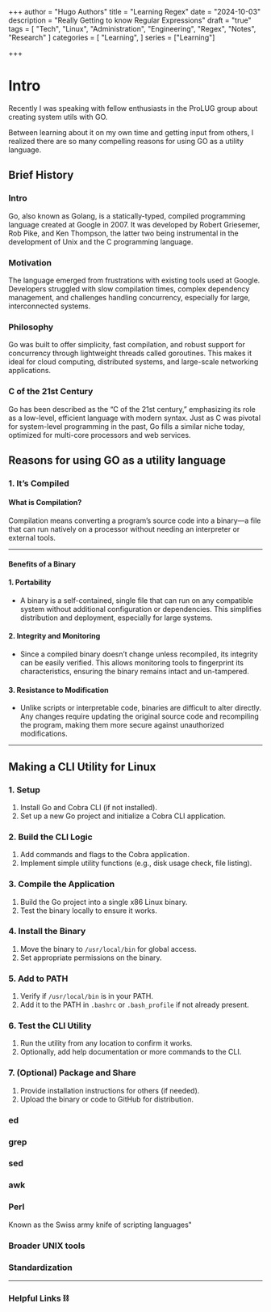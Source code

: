 +++
author = "Hugo Authors"
title = "Learning Regex"
date = "2024-10-03"
description = "Really Getting to know Regular Expressions"
draft = "true"
tags = [
  "Tech", "Linux", "Administration", "Engineering", "Regex", "Notes", "Research"
]
categories = [
    "Learning",
]
series = ["Learning"]

+++

<!--more-->

# Intro 

Recently I was speaking with fellow enthusiasts in the ProLUG group about creating system utils with GO.

Between learning about it on my own time and getting input from others, I realized there are so many compelling reasons for using GO as a utility language.

## Brief History

### Intro

Go, also known as Golang, is a statically-typed, compiled programming language created at Google in 2007. It was developed by Robert Griesemer, Rob Pike, and Ken Thompson, the latter two being instrumental in the development of Unix and the C programming language.

### Motivation

The language emerged from frustrations with existing tools used at Google. Developers struggled with slow compilation times, complex dependency management, and challenges handling concurrency, especially for large, interconnected systems.

### Philosophy

Go was built to offer simplicity, fast compilation, and robust support for concurrency through lightweight threads called goroutines. This makes it ideal for cloud computing, distributed systems, and large-scale networking applications.

### C of the 21st Century

Go has been described as the “C of the 21st century,” emphasizing its role as a low-level, efficient language with modern syntax. Just as C was pivotal for system-level programming in the past, Go fills a similar niche today, optimized for multi-core processors and web services.

## Reasons for using GO as a utility language

### 1. **It’s Compiled**

#### **What is Compilation?**  
Compilation means converting a program’s source code into a binary—a file that can run natively on a processor without needing an interpreter or external tools.

---

#### **Benefits of a Binary**  

#### 1. **Portability**  
- A binary is a self-contained, single file that can run on any compatible system without additional configuration or dependencies. This simplifies distribution and deployment, especially for large systems.

#### 2. **Integrity and Monitoring**  
- Since a compiled binary doesn’t change unless recompiled, its integrity can be easily verified. This allows monitoring tools to fingerprint its characteristics, ensuring the binary remains intact and un-tampered.

#### 3. **Resistance to Modification**  
- Unlike scripts or interpretable code, binaries are difficult to alter directly. Any changes require updating the original source code and recompiling the program, making them more secure against unauthorized modifications.

---

## Making a CLI Utility for Linux

### 1. Setup
1. Install Go and Cobra CLI (if not installed).
2. Set up a new Go project and initialize a Cobra CLI application.

### 2. Build the CLI Logic
1. Add commands and flags to the Cobra application.
2. Implement simple utility functions (e.g., disk usage check, file listing).

### 3. Compile the Application
1. Build the Go project into a single x86 Linux binary.
2. Test the binary locally to ensure it works.

### 4. Install the Binary
1. Move the binary to `/usr/local/bin` for global access.
2. Set appropriate permissions on the binary.

### 5. Add to PATH
1. Verify if `/usr/local/bin` is in your PATH.
2. Add it to the PATH in `.bashrc` or `.bash_profile` if not already present.

### 6. Test the CLI Utility
1. Run the utility from any location to confirm it works.
2. Optionally, add help documentation or more commands to the CLI.

### 7. (Optional) Package and Share
1. Provide installation instructions for others (if needed).
2. Upload the binary or code to GitHub for distribution.





### ed

### grep

### sed

### awk

### Perl

Known as the Swiss army knife of scripting languages"

### Broader UNIX tools

### Standardization

---

### Helpful Links ⛓️


[^1]: Example [Article](website) Publisher, 2024.


